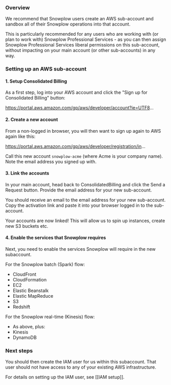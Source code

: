 ### Overview

We recommend that Snowplow users create an AWS sub-account and sandbox all of their Snowplow operations into that account. 

This is particularly recommended for any users who are working with (or plan to work with) Snowplow Professional Services - as you can then assign Snowplow Professional Services liberal permissions on this sub-account, without impacting on your main account (or other sub-accounts) in any way.

### Setting up an AWS sub-account

#### 1. Setup Consolidated Billing

As a first step, log into your AWS account and click the "Sign up for Consolidated Billing" button:

https://portal.aws.amazon.com/gp/aws/developer/account?ie=UTF8...

#### 2. Create a new account

From a non-logged in browser, you will then want to sign up again to AWS again like this:

https://portal.aws.amazon.com/gp/aws/developer/registration/in...

Call this new account `snowplow-acme` (where Acme is your company name). Note the email address you signed up with.

#### 3. Link the accounts

In your main account, head back to ConsolidatedBilling and click the Send a Request button. Provide the email address for your new sub-account. 

You should receive an email to the email address for your new sub-account. Copy the activation link and paste it into your browser logged in to the sub-account.

Your accounts are now linked! This will allow us to spin up instances, create new S3 buckets etc.

#### 4. Enable the services that Snowplow requires

Next, you need to enable the services Snowplow will require in the new subaccount.

For the Snowplow batch (Spark) flow:

* CloudFront
* CloudFormation
* EC2
* Elastic Beanstalk
* Elastic MapReduce
* S3
* Redshift

For the Snowplow real-time (Kinesis) flow:

* As above, plus:
* Kinesis
* DynamoDB

### Next steps

You should then create the IAM user for us within this subaccount. That user should not have access to any of your existing AWS infrastructure.

For details on setting up the IAM user, see [[IAM setup]].
